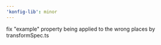 ```yaml
---
'konfig-lib': minor
---
```


fix "example" property being applied to the wrong places by transformSpec.ts
